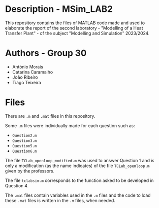 # Description - MSim_LAB2
This repository contains the files of MATLAB code made and used to elaborate the report of the second laboratory - "Modelling of a Heat Transfer Plant" - of the subject "Modelling and Simulation" 2023/2024.

# Authors - Group 30
- António Morais
- Catarina Caramalho
- João Ribeiro
- Tiago Teixeira

# Files
There are ```.m``` and ```.mat``` files in this repository. 

Some ```.m``` files were individually made for each question such as:
- ```Question2.m```
- ```Question3.m```
- ```Question5.m```
- ```Question6.m```

The file ```TCLab_openloop_modified.m``` was used to answer Question 1 and is only a modification (as the name indicates) of the file ```TCLab_openloop.m``` given by the professors.

The file ```tclabsim.m``` corresponds to the function asked to be developed in Question 4.

The ```.mat``` files contain variables used in the ```.m``` files and the code to load these ```.mat``` files is written in the ```.m``` files, when needed.
